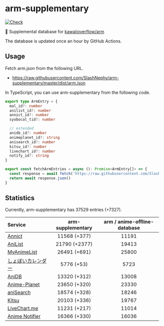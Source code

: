 # arm-supplementary

[![Check](https://github.com/SlashNephy/arm-supplementary/actions/workflows/check-node.yml/badge.svg)](https://github.com/SlashNephy/arm-supplementary/actions/workflows/check-node.yml)

💊 Supplemental database for [kawaiioverflow/arm](https://github.com/kawaiioverflow/arm)

The database is updated once an hour by GitHub Actions.

## Usage

Fetch arm.json from the following URL.

- https://raw.githubusercontent.com/SlashNephy/arm-supplementary/master/dist/arm.json

In TypeScript, you can use arm-supplementary from the following code.

```TypeScript
export type ArmEntry = {
  mal_id?: number
  anilist_id?: number
  annict_id?: number
  syobocal_tid?: number

  // extended
  anidb_id?: number
  animeplanet_id?: string
  anisearch_id?: number
  kitsu_id?: number
  livechart_id?: number
  notify_id?: string
}

export const fetchArmEntries = async (): Promise<ArmEntry[]> => {
  const response = await fetch('https://raw.githubusercontent.com/SlashNephy/arm-supplementary/master/dist/arm.json')
  return await response.json()
}
```

## Statistics

Currently, arm-supplementary has 37529 entries (+7327).

| Service                                     | arm-supplementary | arm / anime-offline-database |
| :------------------------------------------ | :---------------: | :--------------------------: |
| [Annict](https://annict.com)                |   11568 (+377)    |            11191             |
| [AniList](https://anilist.co)               |   21790 (+2377)   |            19413             |
| [MyAnimeList](https://myanimelist.net)      |   26491 (+691)    |            25800             |
| [しょぼいカレンダー](https://cal.syoboi.jp) |    5776 (+53)     |             5723             |
| [AniDB](https://anidb.net)                  |   13320 (+312)    |            13008             |
| [Anime-Planet](https://anime-planet.com)    |   23650 (+320)    |            23330             |
| [aniSearch](https://anisearch.com)          |   18574 (+328)    |            18246             |
| [Kitsu](https://kitsu.io)                   |   20103 (+336)    |            19767             |
| [LiveChart.me](https://livechart.me)        |   11231 (+217)    |            11014             |
| [Anime Notifier](https://notify.moe)        |   16366 (+330)    |            16036             |
